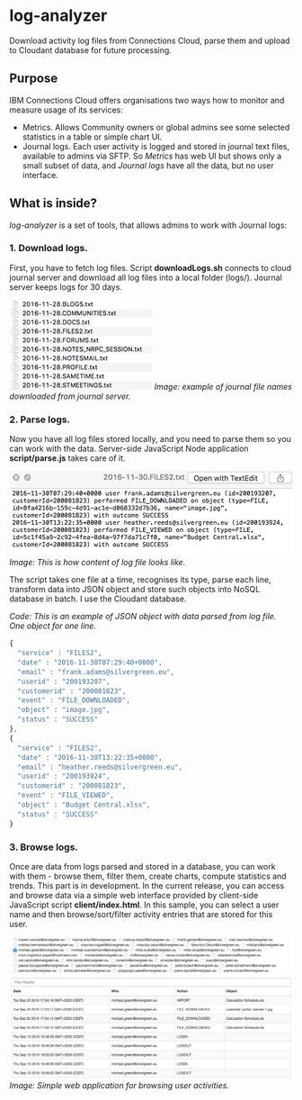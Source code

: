 # log-analyzer
Download activity log files from Connections Cloud, parse them and upload to Cloudant database for future processing.
## Purpose
IBM Connections Cloud offers organisations two ways how to monitor and measure usage of its services:
*   Metrics. Allows Community owners or global admins see some selected statistics in a table or simple chart UI.
*   Journal logs. Each user activity is logged and stored in journal text files, available to admins via SFTP.
So *Metrics* has web UI but shows only a small subset of data, and *Journal logs* have all the data, but no user interface.

## What is inside?
*log-analyzer* is a set of tools, that allows admins to work with Journal logs:
### 1. Download logs.
First, you have to fetch log files. Script **downloadLogs.sh** connects to cloud journal server and download all log files into a local folder (logs/). Journal server keeps logs for 30 days.

![Journal Files](/images/journal-files.png)
*Image: example of journal file names downloaded from journal server.*

### 2. Parse logs.
Now you have all log files stored locally, and you need to parse them so you can work with the data.
Server-side JavaScript Node application **script/parse.js** takes care of it.

![Journal File Example](/images/journal-file-example.png)
*Image: This is how content of log file looks like.*

The script takes one file at a time, recognises its type, parse each line, transform data into JSON object and store such objects into NoSQL database in batch. I use the Cloudant database.

*Code: This is an example of JSON object with data parsed from log file. One object for one line.*
```javascript
{
  "service" : "FILES2",
  "date" : "2016-11-30T07:29:40+0000",
  "email" : "frank.adams@silvergreen.eu",
  "userid" : "200193207",
  "customerid" : "200081823",
  "event" : "FILE_DOWNLOADED",
  "object" : "image.jpg",
  "status" : "SUCCESS"
},
{
  "service" : "FILES2",
  "date" : "2016-11-30T13:22:35+0000",
  "email" : "heather.reeds@silvergreen.eu",
  "userid" : "200193924",
  "customerid" : "200081823",
  "event" : "FILE_VIEWED",
  "object" : "Budget Central.xlsx",
  "status" : "SUCCESS"
}
```

### 3. Browse logs.
Once are data from logs parsed and stored in a database, you can work with them - browse them, filter them, create charts, compute statistics and trends.
This part is in development. In the current release, you can access and browse data via a simple web interface provided by client-side JavaScript script **client/index.html**.
In this sample, you can select a user name and then browse/sort/filter activity entries that are stored for this user.

![Browsig User Activities](/images/browsing-user-activities.png)
*Image: Simple web application for browsing user activities.*
